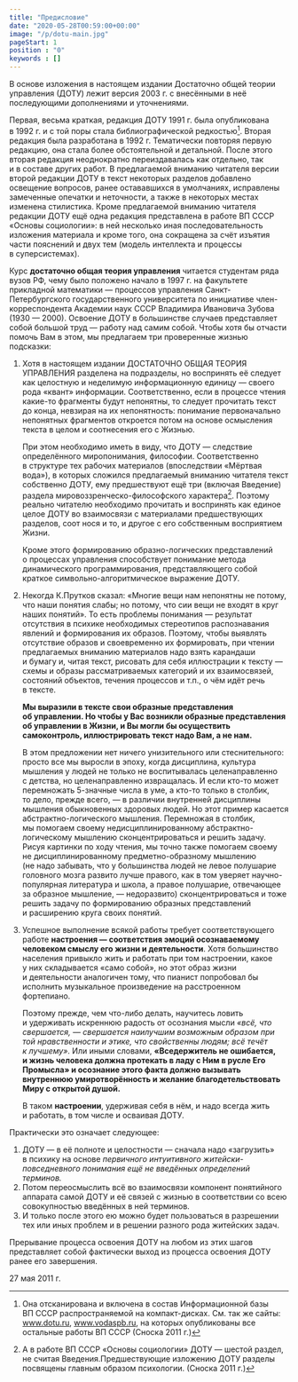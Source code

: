 ```yaml
---
title: "Предисловие"
date: "2020-05-28T00:59:00+00:00"
image: "/p/dotu-main.jpg"
pageStart: 1
position : "0"
keywords : []
---
```

В&nbsp;основе изложения в&nbsp;настоящем издании Достаточно общей теории управления (ДОТУ) лежит версия 2003&nbsp;г.&nbsp;с&nbsp;внесёнными в&nbsp;неё последующими дополнениями и&nbsp;уточнениями.

Первая, весьма краткая, редакция ДОТУ 1991&nbsp;г. была опубликована в&nbsp;1992&nbsp;г.&nbsp;и&nbsp;с&nbsp;той поры стала библиографической редкостью[^1]. Вторая редакция была разработана в&nbsp;1992&nbsp;г. Тематически повторяя первую редакцию, она стала более обстоятельной и&nbsp;детальной. После этого вторая редакция неоднократно переиздавалась как отдельно, так и&nbsp;в&nbsp;составе других работ. В&nbsp;предлагаемой вниманию читателя версии второй редакции ДОТУ в&nbsp;текст некоторых разделов добавлено освещение вопросов, ранее остававшихся в&nbsp;умолчаниях, исправлены замеченные опечатки и&nbsp;неточности, а&nbsp;также в&nbsp;некоторых местах изменена стилистика. Кроме предлагаемой вниманию читателя редакции ДОТУ ещё одна редакция представлена в&nbsp;работе ВП&nbsp;СССР &laquo;Основы социологии&raquo;: в&nbsp;ней несколько иная последовательность изложения материала и&nbsp;кроме того, она сокращена за&nbsp;счёт изъятия части пояснений и&nbsp;двух тем (модель интеллекта и&nbsp;процессы в&nbsp;суперсистемах).

[^1]: Она отсканирована и&nbsp;включена в&nbsp;состав Информационной базы ВП&nbsp;СССР распространяемой на&nbsp;компакт-дисках. См. так&nbsp;же сайты: www.dotu.ru, www.vodaspb.ru, на которых опубликованы все остальные работы ВП&nbsp;СССР (Сноска 2011&nbsp;г.)

Курс **достаточно общая теория управления** читается студентам ряда вузов&nbsp;РФ, чему было положено начало в&nbsp;1997&nbsp;г.&nbsp;на&nbsp;факультете прикладной математики&nbsp;&mdash; процессов управления Санкт-Петербургского государственного университета по&nbsp;инициативе член-корреспондента Академии наук СССР Владимира Ивановича Зубова (1930&nbsp;&mdash; 2000).
Освоение ДОТУ в&nbsp;большинстве случаев представляет собой большой труд&nbsp;&mdash; работу над самим собой. Чтобы хотя&nbsp;бы отчасти помочь Вам в&nbsp;этом, мы&nbsp;предлагаем три проверенные жизнью подсказки:

1. Хотя в&nbsp;настоящем издании ДОСТАТОЧНО ОБЩАЯ ТЕОРИЯ УПРАВЛЕНИЯ разделена на&nbsp;подразделы, но&nbsp;воспринять её&nbsp;следует как целостную и&nbsp;неделимую информационную единицу&nbsp;&mdash; своего рода &laquo;квант&raquo; информации. Соответственно, если в&nbsp;процессе чтения какие-то фрагменты будут непонятны, то&nbsp;следует прочитать текст до&nbsp;конца, невзирая на&nbsp;их&nbsp;непонятность: понимание первоначально непонятных фрагментов откроется потом на&nbsp;основе осмысления текста в&nbsp;целом и&nbsp;соотнесения его с&nbsp;Жизнью.

   При этом необходимо иметь в&nbsp;виду, что ДОТУ&nbsp;&mdash; следствие определённого миропонимания, философии. Соответственно в&nbsp;структуре тех рабочих материалов (впоследствии &laquo;Мёртвая вода&raquo;), в&nbsp;которых сложился предлагаемый вниманию читателя текст собственно ДОТУ, ему предшествуют ещё три (включая Введение) раздела мировоззренческо-философского характера[^2]. Поэтому реально читателю необходимо прочитать и&nbsp;воспринять как единое целое ДОТУ во&nbsp;взаимосвязи с&nbsp;материалами предшествующих разделов, соот нося и&nbsp;то, и&nbsp;другое с&nbsp;его собственным восприятием Жизни.

   Кроме этого формированию образно-логических представлений о&nbsp;процессах управления способствует понимание метода динамического программирования, представляющего собой краткое символьно-алгоритмическое выражение ДОТУ.


[^2]: А&nbsp;в&nbsp;работе ВП&nbsp;СССР &laquo;Основы социологии&raquo; ДОТУ&nbsp;&mdash; шестой раздел, не&nbsp;считая Введения.Предшествующие изложению ДОТУ разделы посвящены главным образом психологии. (Сноска 2011&nbsp;г.)

2. Некогда К.Прутков сказал: &laquo;Многие вещи нам непонятны не&nbsp;потому, что наши понятия слабы; но&nbsp;потому, что сии вещи не&nbsp;входят в&nbsp;круг наших понятий&raquo;. То&nbsp;есть проблемы понимания&nbsp;&mdash; результат отсутствия в&nbsp;психике необходимых стереотипов распознавания явлений и&nbsp;формирования их&nbsp;образов. Поэтому, чтобы выявлять отсутствие образов и&nbsp;своевременно их&nbsp;формировать, при чтении предлагаемых вниманию материалов надо взять карандаши и&nbsp;бумагу&nbsp;и, читая текст, рисовать для себя иллюстрации к&nbsp;тексту&nbsp;&mdash; схемы и&nbsp;образы рассматриваемых категорий и&nbsp;их&nbsp;взаимосвязей, состояний объектов, течения процессов и&nbsp;т.п., о&nbsp;чём идёт речь в&nbsp;тексте.

   **Мы&nbsp;выразили в&nbsp;тексте свои образные представления об&nbsp;управлении. Но&nbsp;чтобы у&nbsp;Вас возникли образные представления об&nbsp;управлении в&nbsp;Жизни, и&nbsp;Вы могли&nbsp;бы осуществить самоконтроль, иллюстрировать текст надо Вам, а&nbsp;не&nbsp;нам.**

   В&nbsp;этом предложении нет ничего унизительного или стеснительного: просто все мы&nbsp;выросли в&nbsp;эпоху, когда дисциплина, культура мышления у&nbsp;людей не&nbsp;только не&nbsp;воспитывалась целенаправленно с&nbsp;детства, но&nbsp;целенаправленно извращалась. И&nbsp;если кто-то может перемножать 5-значные числа в&nbsp;уме, а&nbsp;кто-то только в&nbsp;столбик, то&nbsp;дело, прежде всего,&nbsp;&mdash; в&nbsp;различии внутренней дисциплины мышления обыкновенных здоровых людей. Но&nbsp;этот пример касается абстрактно-логического мышления. Перемножая в&nbsp;столбик, мы&nbsp;помогаем своему недисциплинированному абстрактно-логическому мышлению сконцентрироваться и&nbsp;решить задачу. Рисуя картинки по&nbsp;ходу чтения, мы&nbsp;точно также помогаем своему не&nbsp;дисциплинированному предметно-образному мышлению (не&nbsp;надо забывать, что у&nbsp;большинства людей не&nbsp;левое полушарие головного мозга развито лучше правого, как в&nbsp;том уверяет научно-популярная литература и&nbsp;школа, а&nbsp;правое полушарие, отвечающее за&nbsp;образное мышление,&nbsp;&mdash; недоразвито) сконцентрироваться и&nbsp;тоже решить задачу по&nbsp;формированию образных представлений и&nbsp;расширению круга своих понятий.

3. Успешное выполнение всякой работы требует соответствующего работе **настроения&nbsp;&mdash; соответствия эмоций осознаваемому человеком смыслу его жизни и&nbsp;деятельности**. Хотя большинство населения привыкло жить и&nbsp;работать при том настроении, какое у&nbsp;них складывается &laquo;само собой&raquo;, но&nbsp;этот образ жизни и&nbsp;деятельности аналогичен тому, что пианист попробовал&nbsp;бы исполнить музыкальное произведение на&nbsp;расстроенном фортепиано.

   Поэтому прежде, чем что-либо делать, научитесь ловить и&nbsp;удерживать искреннюю радость от&nbsp;осознания мысли *&laquo;всё, что свершается,&nbsp;&mdash; свершается наилучшим возможным образом при той нравственности и&nbsp;этике, что свойственны людям; всё течёт к&nbsp;лучшему&raquo;*. Или иными словами, **&laquo;Вседержитель не&nbsp;ошибается, и&nbsp;жизнь человека должна протекать в&nbsp;ладу с&nbsp;Ним в&nbsp;русле Его Промысла&raquo; и&nbsp;осознание этого факта должно вызывать внутреннюю умиротворённость и&nbsp;желание благодетельствовать Миру с&nbsp;открытой душой.**

   В&nbsp;таком **настроении**, удерживая себя в&nbsp;нём, и&nbsp;надо всегда жить и&nbsp;работать, в&nbsp;том числе и&nbsp;осваивая ДОТУ.

Практически это означает следующее:

1. ДОТУ&nbsp;&mdash; в&nbsp;её&nbsp;полноте и&nbsp;целостности&nbsp;&mdash; сначала надо &laquo;загрузить&raquo; в&nbsp;психику на&nbsp;основе *первичного интуитивного житейски-повседневного понимания ещё не&nbsp;введённых определений терминов.*
2. Потом переосмыслить всё во&nbsp;взаимосвязи компонент понятийного аппарата самой ДОТУ и&nbsp;её&nbsp;связей с&nbsp;жизнью в&nbsp;соответствии со&nbsp;всею совокупностью введённых в&nbsp;ней терминов.
3. И&nbsp;только после этого ею&nbsp;можно будет пользоваться в&nbsp;разрешении тех или иных проблем и&nbsp;в&nbsp;решении разного рода житейских задач.

Прерывание процесса освоения ДОТУ на&nbsp;любом из&nbsp;этих шагов представляет собой фактически выход из&nbsp;процесса освоения ДОТУ ранее его завершения.

27&nbsp;мая 2011&nbsp;г.